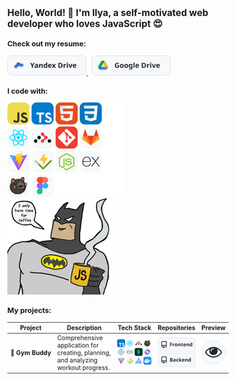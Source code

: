 ## Hello, World! 👋 I'm Ilya, a self-motivated web developer who loves JavaScript 😍

### Check out my resume:

<a href="https://disk.yandex.ru/i/7e5pf0Wt9k8-Xg" title="View resume on Yandex Drive">
  <picture>
    <img alt src="./assets/badges/yandex-drive.svg" width="180" />
  </picture>
</a>
<span> </span>
<a href="https://drive.google.com/file/d/1PWmD7lq_-U3E-9Zq90rCmgGJoK7YILs-/view?usp=drive_link" title="View resume on Google Drive">
  <picture>
    <img alt src="./assets/badges/google-drive.svg" width="180" />
  </picture>
</a>

### I code with:

<span>
  <picture>
    <source srcset="./assets/icons/skills-dark.svg" media="(prefers-color-scheme: dark)" />
    <img alt src="./assets/icons/skills.svg" width="270"/>
  </picture>
</span>
<span>
  <img alt src="assets/meme.gif" height="220" >
</span>

### My projects:

<table>
  <thead>
    <tr>
      <th>Project</th>
      <th>Description</th>
      <th>Tech Stack</th>
      <th>Repositories</th>
      <th>Preview</th>
    </tr>
  </thead>
  <tbody>
    <tr>
      <td width="10%"><b>💪 Gym Buddy</b></td>
      <td width="45%">Comprehensive application for creating, planning, and analyzing workout progress.</td>
      <td width="20%">
        <picture>
          <source srcset="./assets/icons/stack-dark.svg" media="(prefers-color-scheme: dark)" />
          <img alt src="./assets/icons/stack.svg" width="200" />
        </picture>
      </td>
      <td width="15%">
        <a href="https://github.com/Filil2003/gym-buddy-frontend" title="View Frontend code">
          <img alt="Frontend repository" src="./assets/badges/frontend-repository.svg" />
        </a>
        <a href="https://github.com/Filil2003/gym-buddy-backend" title="View Backend code">
          <img alt="Backend repository" src="./assets/badges/backend-repository.svg" />
        </a>
      </td>
      <td width="10%">
        <a href="https://gym-buddy.ru/" title="View live">
          <img alt="Live preview" src="./assets/badges/live.svg"/>
        </a>
      </td>
    </tr>
  </tbody>
</table>
